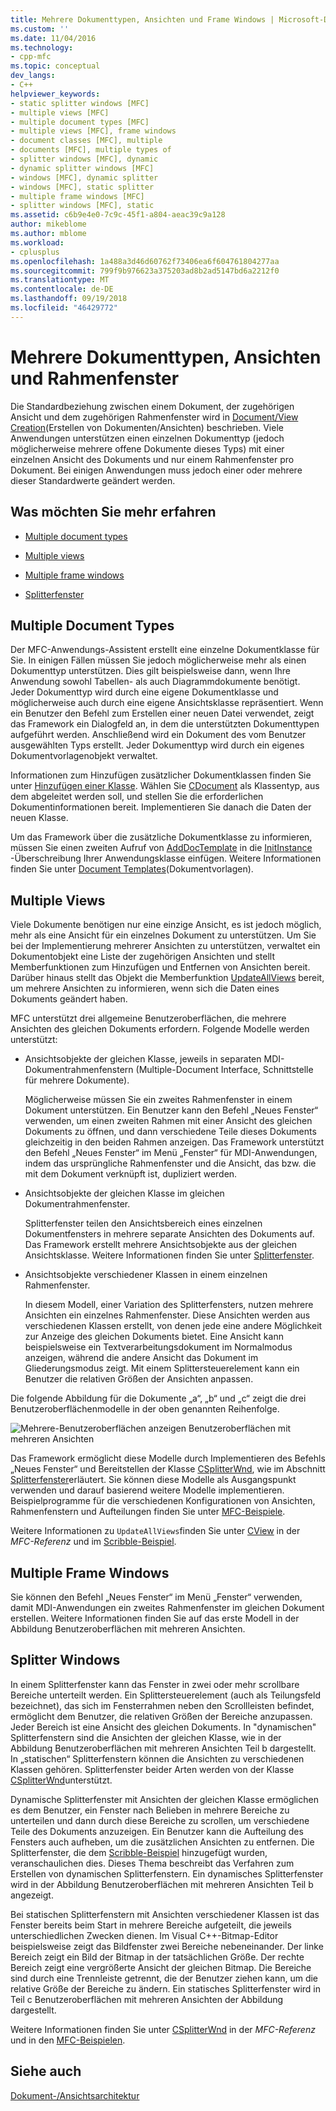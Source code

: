 ```yaml
---
title: Mehrere Dokumenttypen, Ansichten und Frame Windows | Microsoft-Dokumentation
ms.custom: ''
ms.date: 11/04/2016
ms.technology:
- cpp-mfc
ms.topic: conceptual
dev_langs:
- C++
helpviewer_keywords:
- static splitter windows [MFC]
- multiple views [MFC]
- multiple document types [MFC]
- multiple views [MFC], frame windows
- document classes [MFC], multiple
- documents [MFC], multiple types of
- splitter windows [MFC], dynamic
- dynamic splitter windows [MFC]
- windows [MFC], dynamic splitter
- windows [MFC], static splitter
- multiple frame windows [MFC]
- splitter windows [MFC], static
ms.assetid: c6b9e4e0-7c9c-45f1-a804-aeac39c9a128
author: mikeblome
ms.author: mblome
ms.workload:
- cplusplus
ms.openlocfilehash: 1a488a3d46d60762f73406ea6f604761804277aa
ms.sourcegitcommit: 799f9b976623a375203ad8b2ad5147bd6a2212f0
ms.translationtype: MT
ms.contentlocale: de-DE
ms.lasthandoff: 09/19/2018
ms.locfileid: "46429772"
---
```

# <a name="multiple-document-types-views-and-frame-windows"></a>Mehrere Dokumenttypen, Ansichten und Rahmenfenster

Die Standardbeziehung zwischen einem Dokument, der zugehörigen Ansicht und dem zugehörigen Rahmenfenster wird in [Document/View Creation](../mfc/document-view-creation.md)(Erstellen von Dokumenten/Ansichten) beschrieben. Viele Anwendungen unterstützen einen einzelnen Dokumenttyp (jedoch möglicherweise mehrere offene Dokumente dieses Typs) mit einer einzelnen Ansicht des Dokuments und nur einem Rahmenfenster pro Dokument. Bei einigen Anwendungen muss jedoch einer oder mehrere dieser Standardwerte geändert werden.

## <a name="what-do-you-want-to-know-more-about"></a>Was möchten Sie mehr erfahren

- [Multiple document types](#_core_multiple_document_types)

- [Multiple views](#_core_multiple_views)

- [Multiple frame windows](#_core_multiple_frame_windows)

- [Splitterfenster](#_core_splitter_windows)

##  <a name="_core_multiple_document_types"></a> Multiple Document Types

Der MFC-Anwendungs-Assistent erstellt eine einzelne Dokumentklasse für Sie. In einigen Fällen müssen Sie jedoch möglicherweise mehr als einen Dokumenttyp unterstützen. Dies gilt beispielsweise dann, wenn Ihre Anwendung sowohl Tabellen- als auch Diagrammdokumente benötigt. Jeder Dokumenttyp wird durch eine eigene Dokumentklasse und möglicherweise auch durch eine eigene Ansichtsklasse repräsentiert. Wenn ein Benutzer den Befehl zum Erstellen einer neuen Datei verwendet, zeigt das Framework ein Dialogfeld an, in dem die unterstützten Dokumenttypen aufgeführt werden. Anschließend wird ein Dokument des vom Benutzer ausgewählten Typs erstellt. Jeder Dokumenttyp wird durch ein eigenes Dokumentvorlagenobjekt verwaltet.

Informationen zum Hinzufügen zusätzlicher Dokumentklassen finden Sie unter [Hinzufügen einer Klasse](../ide/adding-a-class-visual-cpp.md). Wählen Sie [CDocument](../mfc/reference/cdocument-class.md) als Klassentyp, aus dem abgeleitet werden soll, und stellen Sie die erforderlichen Dokumentinformationen bereit. Implementieren Sie danach die Daten der neuen Klasse.

Um das Framework über die zusätzliche Dokumentklasse zu informieren, müssen Sie einen zweiten Aufruf von [AddDocTemplate](../mfc/reference/cwinapp-class.md#adddoctemplate) in die [InitInstance](../mfc/reference/cwinapp-class.md#initinstance) -Überschreibung Ihrer Anwendungsklasse einfügen. Weitere Informationen finden Sie unter [Document Templates](../mfc/document-templates-and-the-document-view-creation-process.md)(Dokumentvorlagen).

##  <a name="_core_multiple_views"></a> Multiple Views

Viele Dokumente benötigen nur eine einzige Ansicht, es ist jedoch möglich, mehr als eine Ansicht für ein einzelnes Dokument zu unterstützen. Um Sie bei der Implementierung mehrerer Ansichten zu unterstützen, verwaltet ein Dokumentobjekt eine Liste der zugehörigen Ansichten und stellt Memberfunktionen zum Hinzufügen und Entfernen von Ansichten bereit. Darüber hinaus stellt das Objekt die Memberfunktion [UpdateAllViews](../mfc/reference/cdocument-class.md#updateallviews) bereit, um mehrere Ansichten zu informieren, wenn sich die Daten eines Dokuments geändert haben.

MFC unterstützt drei allgemeine Benutzeroberflächen, die mehrere Ansichten des gleichen Dokuments erfordern. Folgende Modelle werden unterstützt:

- Ansichtsobjekte der gleichen Klasse, jeweils in separaten MDI-Dokumentrahmenfenstern (Multiple-Document Interface, Schnittstelle für mehrere Dokumente).

     Möglicherweise müssen Sie ein zweites Rahmenfenster in einem Dokument unterstützen. Ein Benutzer kann den Befehl „Neues Fenster“ verwenden, um einen zweiten Rahmen mit einer Ansicht des gleichen Dokuments zu öffnen, und dann verschiedene Teile dieses Dokuments gleichzeitig in den beiden Rahmen anzeigen. Das Framework unterstützt den Befehl „Neues Fenster“ im Menü „Fenster“ für MDI-Anwendungen, indem das ursprüngliche Rahmenfenster und die Ansicht, das bzw. die mit dem Dokument verknüpft ist, dupliziert werden.

- Ansichtsobjekte der gleichen Klasse im gleichen Dokumentrahmenfenster.

     Splitterfenster teilen den Ansichtsbereich eines einzelnen Dokumentfensters in mehrere separate Ansichten des Dokuments auf. Das Framework erstellt mehrere Ansichtsobjekte aus der gleichen Ansichtsklasse. Weitere Informationen finden Sie unter [Splitterfenster](#_core_splitter_windows).

- Ansichtsobjekte verschiedener Klassen in einem einzelnen Rahmenfenster.

     In diesem Modell, einer Variation des Splitterfensters, nutzen mehrere Ansichten ein einzelnes Rahmenfenster. Diese Ansichten werden aus verschiedenen Klassen erstellt, von denen jede eine andere Möglichkeit zur Anzeige des gleichen Dokuments bietet. Eine Ansicht kann beispielsweise ein Textverarbeitungsdokument im Normalmodus anzeigen, während die andere Ansicht das Dokument im Gliederungsmodus zeigt. Mit einem Splittersteuerelement kann ein Benutzer die relativen Größen der Ansichten anpassen.

Die folgende Abbildung für die Dokumente „a“, „b“ und „c“ zeigt die drei Benutzeroberflächenmodelle in der oben genannten Reihenfolge.

![Mehrere&#45;Benutzeroberflächen anzeigen](../mfc/media/vc37a71.gif "vc37a71") Benutzeroberflächen mit mehreren Ansichten

Das Framework ermöglicht diese Modelle durch Implementieren des Befehls „Neues Fenster“ und Bereitstellen der Klasse [CSplitterWnd](../mfc/reference/csplitterwnd-class.md), wie im Abschnitt [Splitterfenster](#_core_splitter_windows)erläutert. Sie können diese Modelle als Ausgangspunkt verwenden und darauf basierend weitere Modelle implementieren. Beispielprogramme für die verschiedenen Konfigurationen von Ansichten, Rahmenfenstern und Aufteilungen finden Sie unter [MFC-Beispiele](../visual-cpp-samples.md).

Weitere Informationen zu `UpdateAllViews`finden Sie unter [CView](../mfc/reference/cview-class.md) in der *MFC-Referenz* und im [Scribble-Beispiel](../visual-cpp-samples.md).

##  <a name="_core_multiple_frame_windows"></a> Multiple Frame Windows

Sie können den Befehl „Neues Fenster“ im Menü „Fenster“ verwenden, damit MDI-Anwendungen ein zweites Rahmenfenster im gleichen Dokument erstellen. Weitere Informationen finden Sie auf das erste Modell in der Abbildung Benutzeroberflächen mit mehreren Ansichten.

##  <a name="_core_splitter_windows"></a> Splitter Windows

In einem Splitterfenster kann das Fenster in zwei oder mehr scrollbare Bereiche unterteilt werden. Ein Splittersteuerelement (auch als Teilungsfeld bezeichnet), das sich im Fensterrahmen neben den Scrollleisten befindet, ermöglicht dem Benutzer, die relativen Größen der Bereiche anzupassen. Jeder Bereich ist eine Ansicht des gleichen Dokuments. In "dynamischen" Splitterfenstern sind die Ansichten der gleichen Klasse, wie in der Abbildung Benutzeroberflächen mit mehreren Ansichten Teil b dargestellt. In „statischen“ Splitterfenstern können die Ansichten zu verschiedenen Klassen gehören. Splitterfenster beider Arten werden von der Klasse [CSplitterWnd](../mfc/reference/csplitterwnd-class.md)unterstützt.

Dynamische Splitterfenster mit Ansichten der gleichen Klasse ermöglichen es dem Benutzer, ein Fenster nach Belieben in mehrere Bereiche zu unterteilen und dann durch diese Bereiche zu scrollen, um verschiedene Teile des Dokuments anzuzeigen. Ein Benutzer kann die Aufteilung des Fensters auch aufheben, um die zusätzlichen Ansichten zu entfernen. Die Splitterfenster, die dem [Scribble-Beispiel](../visual-cpp-samples.md) hinzugefügt wurden, veranschaulichen dies. Dieses Thema beschreibt das Verfahren zum Erstellen von dynamischen Splitterfenstern. Ein dynamisches Splitterfenster wird in der Abbildung Benutzeroberflächen mit mehreren Ansichten Teil b angezeigt.

Bei statischen Splitterfenstern mit Ansichten verschiedener Klassen ist das Fenster bereits beim Start in mehrere Bereiche aufgeteilt, die jeweils unterschiedlichen Zwecken dienen. Im Visual C++-Bitmap-Editor beispielsweise zeigt das Bildfenster zwei Bereiche nebeneinander. Der linke Bereich zeigt ein Bild der Bitmap in der tatsächlichen Größe. Der rechte Bereich zeigt eine vergrößerte Ansicht der gleichen Bitmap. Die Bereiche sind durch eine Trennleiste getrennt, die der Benutzer ziehen kann, um die relative Größe der Bereiche zu ändern. Ein statisches Splitterfenster wird in Teil c Benutzeroberflächen mit mehreren Ansichten der Abbildung dargestellt.

Weitere Informationen finden Sie unter [CSplitterWnd](../mfc/reference/csplitterwnd-class.md) in der *MFC-Referenz* und in den [MFC-Beispielen](../visual-cpp-samples.md).

## <a name="see-also"></a>Siehe auch

[Dokument-/Ansichtsarchitektur](../mfc/document-view-architecture.md)


